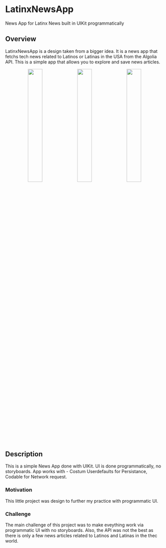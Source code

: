 # LatinxNewsApp
News App for Latinx News built in UIKit programmatically

## Overview

LatinxNewsApp is a design taken from a bigger idea. It is a news app that fetchs tech news related to Latinos or Latinas in the USA from the Algolia API. This is a simple app that allows you to explore and save news articles. 

<p align="middle">
  <img src="/../main/Images/deviceframes.png" width="30.33%" />
    <img src="/../main/Images/deviceframes-3.png" width="30.33%" />
      <img src="/../main/Images/deviceframes-2.png" width="30.33%" />
</p>



## Description

This is a simple News App done with UIKit. UI is done programmatically, no storyboards. 
App works with - Costum Userdefaults for Persistance, Codable for Network request. 

### Motivation 

This little project was design to further my practice with programmatic UI. 

### Challenge 

The main challenge of this project was to make eveything work via programmatic UI with no storyboards. Also, the API was not the best as there is only a few news articles related to Latinos and Latinas in the thec world. 

